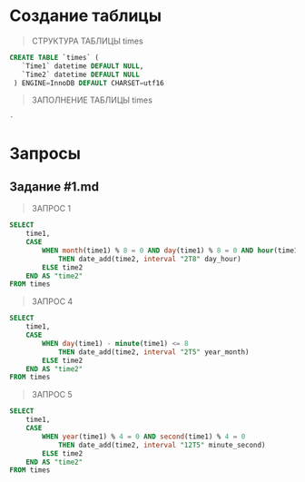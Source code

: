 # Создание таблицы

>СТРУКТУРА ТАБЛИЦЫ times
```sql
CREATE TABLE `times` (
   `Time1` datetime DEFAULT NULL,
   `Time2` datetime DEFAULT NULL
 ) ENGINE=InnoDB DEFAULT CHARSET=utf16
```

>ЗАПОЛНЕНИЕ ТАБЛИЦЫ times
```sql
-
```

# Запросы

## Задание #1.md

>ЗАПРОС 1
```sql
SELECT
	time1,
	CASE
		WHEN month(time1) % 8 = 0 AND day(time1) % 8 = 0 AND hour(time1) % 8 = 0 AND minute(time1) % 8 = 0 AND second(time1) % 8 = 0
			THEN date_add(time2, interval "2T8" day_hour)
		ELSE time2
	END AS "time2"
FROM times
```

>ЗАПРОС 4
```sql
SELECT
	time1,
	CASE
		WHEN day(time1) - minute(time1) <= 8
			THEN date_add(time2, interval "2T5" year_month)
		ELSE time2
	END AS "time2"
FROM times
```

>ЗАПРОС 5
```sql
SELECT
	time1,
	CASE
		WHEN year(time1) % 4 = 0 AND second(time1) % 4 = 0
			THEN date_add(time2, interval "12T5" minute_second)
		ELSE time2
	END AS "time2"
FROM times
```